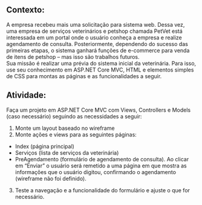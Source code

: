 ## Contexto:

A empresa recebeu mais uma solicitação para sistema web. Dessa vez, uma empresa de serviços veterinários e petshop chamada PetVet está interessada em um portal onde o usuário conheça a empresa e realize agendamento de consulta. Posteriormente, dependendo do sucesso das primeiras etapas, o sistema ganhará funções de e-commerce para venda de itens de petshop – mas isso são trabalhos futuros.  
Sua missão é realizar uma prévia do sistema inicial da veterinária. Para isso, use seu conhecimento em ASP.NET Core MVC, HTML e elementos simples de CSS para montas as páginas e as funcionalidades a seguir.  

## Atividade:
Faça um projeto em ASP.NET Core MVC com Views, Controllers e Models (caso necessário) seguindo as necessidades a seguir:  

1. Monte um layout baseado no wireframe
2. Monte ações e views para as seguintes páginas:
* Index (página principal)
* Serviços (lista de serviços da veterinária)
* PreAgendamento (formulário de agendamento de consulta). Ao clicar em “Enviar” o usuário será remetido a uma página em que mostra as informações que o usuário digitou, confirmando o agendamento (wireframe não foi definido).
3. Teste a navegação e a funcionalidade do formulário e ajuste o que for necessário.